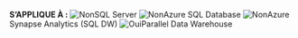 <Token>**S’APPLIQUE À :** ![Non](media/no-icon.png)SQL Server ![Non](media/no-icon.png)Azure SQL Database ![Non](media/no-icon.png)Azure Synapse Analytics (SQL DW) ![Oui](media/yes-icon.png)Parallel Data Warehouse </Token>

